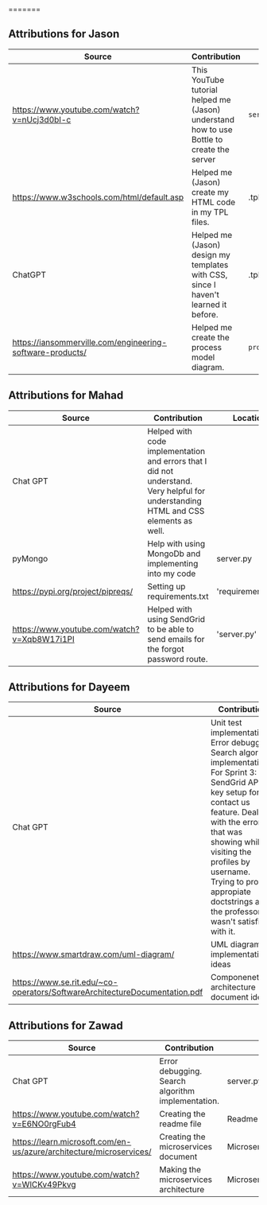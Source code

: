 

 
=======
## Attributions for Jason

| Source                                                                   | Contribution                                                                              | Location             |
|--------------------------------------------------------------------------|-------------------------------------------------------------------------------------------|----------------------|
| https://www.youtube.com/watch?v=nUcj3d0bI-c                              | This YouTube tutorial helped me (Jason) understand how to use Bottle to create the server | `server.py`          |
| https://www.w3schools.com/html/default.asp                               | Helped me (Jason) create my HTML code in my TPL files.                                    | .tpl files           |
| ChatGPT                                                                  | Helped me (Jason) design my templates with CSS, since I haven't learned it before.        | .tpl files           | 
| https://iansommerville.com/engineering-software-products/                | Helped me create the process model diagram.                                               | `process_model.md`   |

## Attributions for Mahad

| Source        | Contribution                                                                                                                        | Location           |
|---------------|-------------------------------------------------------------------------------------------------------------------------------------|--------------------|
| Chat GPT      | Helped with code implementation and errors that I did not understand. Very helpful for understanding HTML and CSS elements as well. |                    |
| pyMongo       | Help with using MongoDb and implementing into my code                                                                               | server.py          |
|       https://pypi.org/project/pipreqs/        | Setting up requirements.txt                                                                                                         | 'requirements.txt' |
|   https://www.youtube.com/watch?v=Xqb8W17i1PI  | Helped with using SendGrid to be able to send emails for the forgot password route.                                                 | 'server.py'        |


## Attributions for Dayeem

| Source        | Contribution                                                                                                                                                                                                                                                                                                         | Location                                          |
|---------------|----------------------------------------------------------------------------------------------------------------------------------------------------------------------------------------------------------------------------------------------------------------------------------------------------------------------|---------------------------------------------------|
| Chat GPT      | Unit test implementations. Error debugging. Search algorithm implementation.<br/>For Sprint 3: SendGrid API key setup for the contact us feature. Dealt with the error that was showing while visiting the profiles by username. Trying to provide appropiate doctstrings as the professor wasn't satisfied with it. | server.py, test_server.py<br/>Sprint 3: server.py |
| https://www.smartdraw.com/uml-diagram/       | UML diagram implementation ideas                                                                                                                                                                                                                                                                                     | UML_diagram.png                                   |
| https://www.se.rit.edu/~co-operators/SoftwareArchitectureDocumentation.pdf     | Componenet architecture document ideas                                                                                                                                                                                                                                                                               | Comp_Arch.md                                      |

## Attributions for Zawad

| Source        | Contribution                                      | Location     |
|---------------|---------------------------------------------------|--------------|
| Chat GPT      | Error debugging. Search algorithm implementation. | server.py    |
| https://www.youtube.com/watch?v=E6NO0rgFub4      | Creating the readme file                          | Readme       |
| https://learn.microsoft.com/en-us/azure/architecture/microservices/| Creating the microservices document               | Microservices_Alternative_Architecture.md|
 |https://www.youtube.com/watch?v=WlCKv49Pkvg | Making the microservices architecture             | Microservices_Alternative_Architecture.md|

